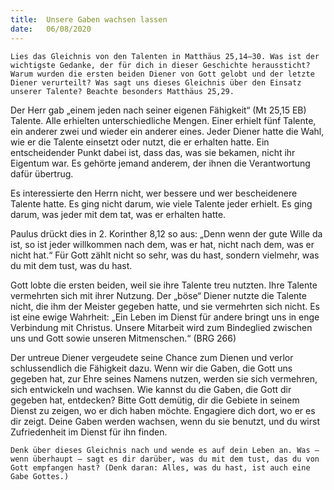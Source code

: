 ```yaml
---
title:  Unsere Gaben wachsen lassen
date:   06/08/2020
---
```


`Lies das Gleichnis von den Talenten in Matthäus 25,14–30. Was ist der wichtigste Gedanke, der für dich in dieser Geschichte heraussticht? Warum wurden die ersten beiden Diener von Gott gelobt und der letzte Diener verurteilt? Was sagt uns dieses Gleichnis über den Einsatz unserer Talente? Beachte besonders Matthäus 25,29.`

Der Herr gab „einem jeden nach seiner eigenen Fähigkeit“ (Mt 25,15 EB) Talente. Alle erhielten unterschiedliche Mengen. Einer erhielt fünf Talente, ein anderer zwei und wieder ein anderer eines. Jeder Diener hatte die Wahl, wie er die Talente einsetzt oder nutzt, die er erhalten hatte. Ein entscheidender Punkt dabei ist, dass das, was sie bekamen, nicht ihr Eigentum war. Es gehörte jemand anderem, der ihnen die Verantwortung dafür übertrug.

Es interessierte den Herrn nicht, wer bessere und wer bescheidenere Talente hatte. Es ging nicht darum, wie viele Talente jeder erhielt. Es ging darum, was jeder mit dem tat, was er erhalten hatte.

Paulus drückt dies in 2. Korinther 8,12 so aus: „Denn wenn der gute Wille da ist, so ist jeder willkommen nach dem, was er hat, nicht nach dem, was er nicht hat.“ Für Gott zählt nicht so sehr, was du hast, sondern vielmehr, was du mit dem tust, was du hast.

Gott lobte die ersten beiden, weil sie ihre Talente treu nutzten. Ihre Talente vermehrten sich mit ihrer Nutzung. Der „böse“ Diener nutzte die Talente nicht, die ihm der Meister gegeben hatte, und sie vermehrten sich nicht. Es ist eine ewige Wahrheit: „Ein Leben im Dienst für andere bringt uns in enge Verbindung mit Christus. Unsere Mitarbeit wird zum Bindeglied zwischen uns und Gott sowie unseren Mitmenschen.“ (BRG 266)

Der untreue Diener vergeudete seine Chance zum Dienen und verlor schlussendlich die Fähigkeit dazu.
Wenn wir die Gaben, die Gott uns gegeben hat, zur Ehre seines Namens nutzen, werden sie sich vermehren, sich entwickeln und wachsen. Wie kannst du die Gaben, die Gott dir gegeben hat, entdecken? Bitte Gott demütig, dir die Gebiete in seinem Dienst zu zeigen, wo er dich haben möchte. Engagiere dich dort, wo er es dir zeigt. Deine Gaben werden wachsen, wenn du sie benutzt, und du wirst Zufriedenheit im Dienst für ihn finden.

`Denk über dieses Gleichnis nach und wende es auf dein Leben an. Was – wenn überhaupt – sagt es dir darüber, was du mit dem tust, das du von Gott empfangen hast? (Denk daran: Alles, was du hast, ist auch eine Gabe Gottes.)`